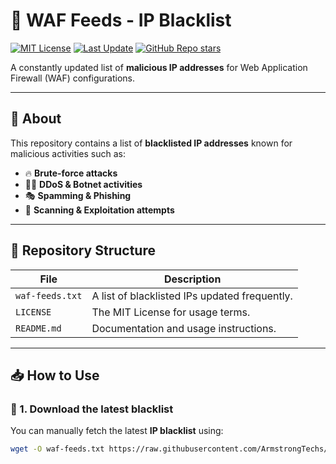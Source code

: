 # 🚀 WAF Feeds - IP Blacklist

[![MIT License](https://img.shields.io/badge/License-MIT-blue.svg)](LICENSE)
[![Last Update](https://img.shields.io/github/last-commit/ArmstrongTechs/waf-feed)](https://github.com/ArmstrongTechs/waf-feed)
[![GitHub Repo stars](https://img.shields.io/github/stars/ArmstrongTechs/waf-feed?style=social)](https://github.com/ArmstrongTechs/waf-feed)

A constantly updated list of **malicious IP addresses** for Web Application Firewall (WAF) configurations.

---

## 📖 About

This repository contains a list of **blacklisted IP addresses** known for malicious activities such as:
- 🔥 **Brute-force attacks**
- 🕵️‍♂️ **DDoS & Botnet activities**
- 🎭 **Spamming & Phishing**
- 🚨 **Scanning & Exploitation attempts**

---

## 📂 Repository Structure

| File             | Description                                        |
|------------------|----------------------------------------------------|
| `waf-feeds.txt`  | A list of blacklisted IPs updated frequently.     |
| `LICENSE`        | The MIT License for usage terms.                   |
| `README.md`      | Documentation and usage instructions.              |

---

## 📥 How to Use

### 🔹 1. Download the latest blacklist
You can manually fetch the latest **IP blacklist** using:

```bash
wget -O waf-feeds.txt https://raw.githubusercontent.com/ArmstrongTechs/waf-feed/main/waf-feeds.txt

